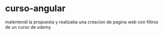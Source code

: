 # curso-angular

malentendi la propuesta y realizaba una creacion de pagina web con filtros de un curso de udemy
